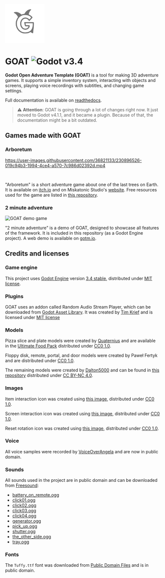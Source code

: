 <img src="./docs/img/logo_goat.png" alt="GOAT logo" width="128">

# GOAT ![Godot v3.4](https://img.shields.io/badge/godot-v4.1.1-%23478cbf)

**Godot Open Adventure Template (GOAT)** is a tool for making 3D adventure
games. It supports a simple inventory system, interacting with objects and screens,
playing voice recordings with subtitles, and changing game settings.

Full documentation is available on [readthedocs](https://miskatonicstudio-goat.readthedocs.io).

> :warning: **Attention**: GOAT is going through a lot of changes right now. It just moved to Godot v4.1.1, and it became a plugin. Because of that, the documentation might be a bit outdated.

## Games made with GOAT

### Arboretum

https://user-images.githubusercontent.com/36821133/230896526-019c94b3-1994-4ce4-a570-7c986d02392d.mp4

<br/>

"Arboretum" is a short adventure game about one of the last trees on Earth. It is available on [itch.io](https://miskatonicstudio.itch.io/arboretum) and on Miskatonic Studio's [website](https://miskatonicstudio.com/). Free resources used for the game are listed in [this repository](https://github.com/miskatonicstudio/arboretum-resources).

### 2 minute adventure

![GOAT demo game](https://user-images.githubusercontent.com/36821133/73215095-b308a280-4153-11ea-8ff0-c85cbd476147.gif)

"2 minute adventure" is a demo of GOAT, designed to showcase all features of the framework. It is included in this repository (as a Godot Engine project). A web demo is available on [gotm.io](https://gotm.io/miskatonicstudio/goat).

## Credits and licenses

### Game engine

This project uses [Godot Engine](https://github.com/godotengine/godot)
version [3.4 stable](https://downloads.tuxfamily.org/godotengine/3.4/),
distributed under [MIT license](https://godotengine.org/license).

### Plugins

GOAT uses an addon called Random Audio Stream Player, which can be downloaded from
[Godot Asset Library](https://godotengine.org/asset-library/asset/651).
It was created by [Tim Krief](https://timkrief.com/) and is licensed under
[MIT license](https://gitlab.com/timkrief/godot-random-audio-stream-player/-/blob/master/LICENSE.txt)

### Models

Pizza slice and plate models were created by [Quaternius](quaternius.com)
and are available in the [Ultimate Food Pack](https://drive.google.com/drive/folders/1zMfN7q9VU80M7mLAbBBJyY2OdoXslbl1?usp=sharing)
distributed under [CC0 1.0](https://creativecommons.org/publicdomain/zero/1.0/).

Floppy disk, remote, portal, and door models were created by Paweł Fertyk
and are distributed under [CC0 1.0](https://creativecommons.org/publicdomain/zero/1.0/).

The remaining models were created by [Dalton5000](https://twitter.com/dalton8000)
and can be found in [this repository](https://github.com/Byteron/robo-platformer)
distributed under [CC BY-NC 4.0](https://creativecommons.org/licenses/by-nc/4.0/).

### Images

Item interaction icon was created using
[this image](https://publicdomainvectors.org/en/free-clipart/Silhouette-of-hand-palm/36250.html),
distributed under [CC0 1.0](https://creativecommons.org/publicdomain/zero/1.0/).

Screen interaction icon was created using
[this image](https://publicdomainvectors.org/en/free-clipart/Zoom-in-sign/44722.html),
distributed under [CC0 1.0](https://creativecommons.org/publicdomain/zero/1.0/).

Reset rotation icon was created using
[this image](https://publicdomainvectors.org/en/free-clipart/Refresh-icon-vector-illustration/17405.html),
distributed under [CC0 1.0](https://creativecommons.org/publicdomain/zero/1.0/).

### Voice

All voice samples were recorded by
[VoiceOverAngela](https://www.fiverr.com/voiceoverangela) and are now in public domain.

### Sounds

All sounds used in the project are in public domain and can be downloaded from
[Freesound](https://freesound.org):

* [battery_on_remote.ogg](https://freesound.org/people/_lourii/sounds/491905/)
* [click01.ogg](https://freesound.org/people/LamaMakesMusic/sounds/403556/)
* [click02.ogg](https://freesound.org/people/Masgame/sounds/347544/)
* [click03.ogg](https://freesound.org/people/Masgame/sounds/347544/)
* [click04.ogg](https://freesound.org/people/Masgame/sounds/347544/)
* [generator.ogg](https://freesound.org/people/DiscoveryME/sounds/367175/)
* [pick_up.ogg](https://freesound.org/people/SilverIllusionist/sounds/411177/)
* [shutter.ogg](https://freesound.org/people/aldenroth2/sounds/272017/)
* [the_other_side.ogg](https://freesound.org/people/ricniclas/sounds/451949/)
* [tray.ogg](https://freesound.org/people/Handfan/sounds/71230/)

### Fonts

The `Tuffy.ttf` font was downloaded from
[Public Domain Files](http://www.publicdomainfiles.com/show_file.php?id=13486218041168)
and is in public domain.
